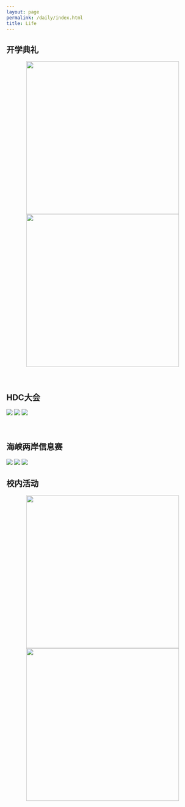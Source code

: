 ```yaml
---
layout: page
permalink: /daily/index.html
title: Life
---
```




## 开学典礼

<center class="half">
    <img src="https://wangzhipeng2002.github.io/IMG_20211204_093607.jpg" width="400"/><img src="https://wangzhipeng2002.github.io/IMG_20211204_093155.jpg" width="400"/></center>
<br>

<br>

## HDC大会

<div class="third">
<img src="https://wangzhipeng2002.github.io/mmexport1669345272022.jpg">
<img src="https://wangzhipeng2002.github.io/mmexport1669345329301.jpg">
<img src="https://wangzhipeng2002.github.io/mmexport1669345387282.jpg">
</div>

<br>

<br>

## 海峡两岸信息赛

<div class="third">
<img src="https://wangzhipeng2002.github.io/haixia1.jpeg">
<img src="https://wangzhipeng2002.github.io/haixia2.jpeg">
<img src="https://wangzhipeng2002.github.io/haixia3.jpg">
</div>




## 校内活动

<center class="half">
    <img src="https://wangzhipeng2002.github.io/gongzuo1.jpg" width="400"/><img src="https://wangzhipeng2002.github.io/gongzuo2.png" width="400"/></center>
